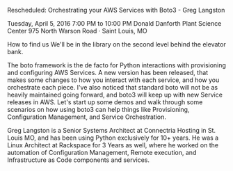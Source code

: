 Rescheduled: Orchestrating your AWS Services with Boto3 - Greg Langston

Tuesday, April 5, 2016
7:00 PM to 10:00 PM
Donald Danforth Plant Science Center
975 North Warson Road · Saint Louis, MO

How to find us
We'll be in the library on the second level behind the elevator bank.

The boto framework is the de facto for Python interactions with provisioning and configuring AWS Services. A new version has been released, that makes some changes to how you interact with each service, and how you orchestrate each piece. I've also noticed that standard boto will not be as heavily maintained going forward, and boto3 will keep up with new Service releases in AWS. Let's start up some demos and walk through some scenarios on how using boto3 can help things like Provisioning, Configuration Management, and Service Orchestration.

Greg Langston is a Senior Systems Architect at Connectria Hosting in St. Louis MO, and has been using Python exclusively for 10+ years. He was a Linux Architect at Rackspace for 3 Years as well, where he worked on the automation of Configuration Management, Remote execution, and Infrastructure as Code components and services.
